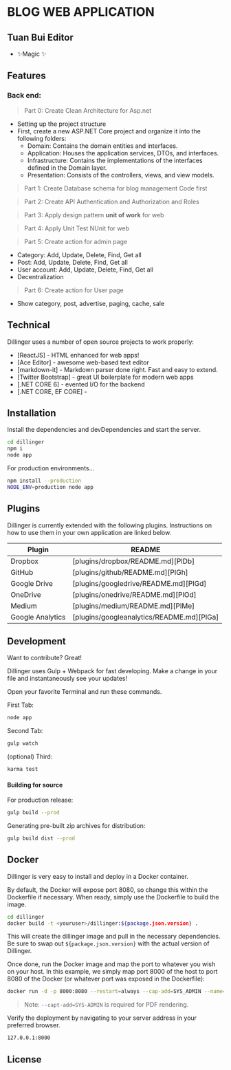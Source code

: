 # BLOG WEB APPLICATION
## Tuan Bui Editor

<!-- [![N|Solid](https://cldup.com/dTxpPi9lDf.thumb.png)](https://nodesource.com/products/nsolid) -->
- ✨Magic ✨

## Features
### Back end:
> Part 0: Create Clean Architecture for Asp.net
- Setting up the project structure
- First, create a new ASP.NET Core project and organize it into the following folders:
    + Domain: Contains the domain entities and interfaces.
    + Application: Houses the application services, DTOs, and interfaces.
    + Infrastructure: Contains the implementations of the interfaces defined in the Domain layer.
    + Presentation: Consists of the controllers, views, and view models. 

> Part 1: Create Database schema for blog management Code first

>  Part 2: Create API Authentication and Authorization and Roles

> Part 3: Apply design pattern **unit of work** for web

> Part 4: Apply Unit Test NUnit for web

> Part 5: Create action for admin page
- Category: Add, Update, Delete, Find, Get all
- Post: Add, Update, Delete, Find, Get all
- User account: Add, Update, Delete, Find, Get all
- Decentralization
> Part 6: Create action for User page
- Show category, post, advertise, paging, cache, sale

## Technical

Dillinger uses a number of open source projects to work properly:

- [ReactJS] - HTML enhanced for web apps!
- [Ace Editor] - awesome web-based text editor
- [markdown-it] - Markdown parser done right. Fast and easy to extend.
- [Twitter Bootstrap] - great UI boilerplate for modern web apps
- [.NET CORE 6] - evented I/O for the backend
- [.NET CORE, EF CORE] - 

## Installation
Install the dependencies and devDependencies and start the server.

```sh
cd dillinger
npm i
node app
```

For production environments...

```sh
npm install --production
NODE_ENV=production node app
```

## Plugins

Dillinger is currently extended with the following plugins.
Instructions on how to use them in your own application are linked below.

| Plugin | README |
| ------ | ------ |
| Dropbox | [plugins/dropbox/README.md][PlDb] |
| GitHub | [plugins/github/README.md][PlGh] |
| Google Drive | [plugins/googledrive/README.md][PlGd] |
| OneDrive | [plugins/onedrive/README.md][PlOd] |
| Medium | [plugins/medium/README.md][PlMe] |
| Google Analytics | [plugins/googleanalytics/README.md][PlGa] |

## Development

Want to contribute? Great!

Dillinger uses Gulp + Webpack for fast developing.
Make a change in your file and instantaneously see your updates!

Open your favorite Terminal and run these commands.

First Tab:

```sh
node app
```

Second Tab:

```sh
gulp watch
```

(optional) Third:

```sh
karma test
```

#### Building for source

For production release:

```sh
gulp build --prod
```

Generating pre-built zip archives for distribution:

```sh
gulp build dist --prod
```

## Docker

Dillinger is very easy to install and deploy in a Docker container.

By default, the Docker will expose port 8080, so change this within the
Dockerfile if necessary. When ready, simply use the Dockerfile to
build the image.

```sh
cd dillinger
docker build -t <youruser>/dillinger:${package.json.version} .
```

This will create the dillinger image and pull in the necessary dependencies.
Be sure to swap out `${package.json.version}` with the actual
version of Dillinger.

Once done, run the Docker image and map the port to whatever you wish on
your host. In this example, we simply map port 8000 of the host to
port 8080 of the Docker (or whatever port was exposed in the Dockerfile):

```sh
docker run -d -p 8000:8080 --restart=always --cap-add=SYS_ADMIN --name=dillinger <youruser>/dillinger:${package.json.version}
```

> Note: `--capt-add=SYS-ADMIN` is required for PDF rendering.

Verify the deployment by navigating to your server address in
your preferred browser.

```sh
127.0.0.1:8000
```

## License
